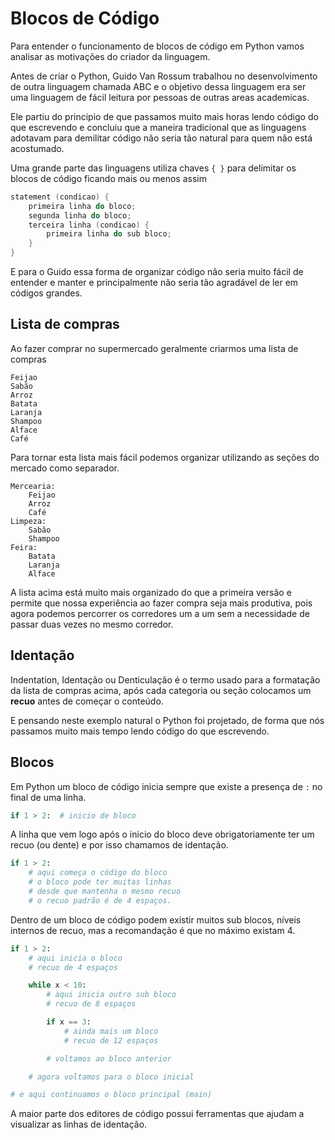 # Blocos de Código

Para entender o funcionamento de blocos de código em Python vamos analisar
as motivações do criador da linguagem.

Antes de criar o Python, Guido Van Rossum trabalhou no desenvolvimento de
outra linguagem chamada ABC e o objetivo dessa linguagem era ser uma
linguagem de fácil leitura por pessoas de outras areas academicas.

Ele partiu do principio de que passamos muito mais horas lendo código
do que escrevendo e concluiu que a maneira tradicional que as linguagens
adotavam para demilitar código não seria tão natural para quem não está 
acostumado.

Uma grande parte das linguagens utiliza chaves `{ }` para delimitar os blocos
de código ficando mais ou menos assim

```c
statement (condicao) {
	primeira linha do bloco;
	segunda linha do bloco;
	terceira linha (condicao) {
		primeira linha do sub bloco;
	}
}
```

E para o Guido essa forma de organizar código não seria muito fácil de entender
e manter e principalmente não seria tão agradável de ler em códigos grandes.

## Lista de compras

Ao fazer comprar no supermercado geralmente criarmos uma lista de compras

```text
Feijao
Sabão
Arroz
Batata
Laranja
Shampoo
Alface
Café
```

Para tornar esta lista mais fácil podemos organizar utilizando as seções do
mercado como separador.


```text
Mercearia:
	Feijao
	Arroz
	Café
Limpeza:
	Sabão
	Shampoo
Feira:
	Batata
	Laranja
	Alface
```

A lista acima está muito mais organizado do que a primeira versão e permite
que nossa experiência ao fazer compra seja mais produtiva, pois agora podemos 
percorrer os corredores um a um sem a necessidade de passar duas vezes no mesmo
corredor.

## Identação

Indentation, Identação ou Denticulação é o termo usado para a formatação da
lista de compras acima, após cada categoria ou seção colocamos um **recuo**
antes de começar o conteúdo.

E pensando neste exemplo natural o Python foi projetado, de forma que nós
passamos muito mais tempo lendo código do que escrevendo.

## Blocos

Em Python um bloco de código inicia sempre que existe a presença de `:` no final
de uma linha.

```py
if 1 > 2:  # inicio de bloco
```

A linha que vem logo após o inicio do bloco deve obrigatoriamente ter um recuo (ou dente)
e por isso chamamos de identação.

```py
if 1 > 2:
    # aqui começa o código do bloco
    # o bloco pode ter muitas linhas
    # desde que mantenha o mesmo recuo
    # o recuo padrão é de 4 espaços.
```

Dentro de um bloco de código podem existir muitos sub blocos, níveis internos
de recuo, mas a recomandação é que no máximo existam 4.

```py
if 1 > 2:
    # aqui inicia o bloco
    # recuo de 4 espaços

    while x < 10:
        # aqui inicia outro sub bloco
        # recuo de 8 espaços

        if x == 3:
            # ainda mais um bloco
            # recuo de 12 espaços

        # voltamos ao bloco anterior

    # agora voltamos para o bloco inicial

# e aqui continuamos o bloco principal (main)
```

A maior parte dos editores de código possui ferramentas 
que ajudam a visualizar as linhas de identação.




